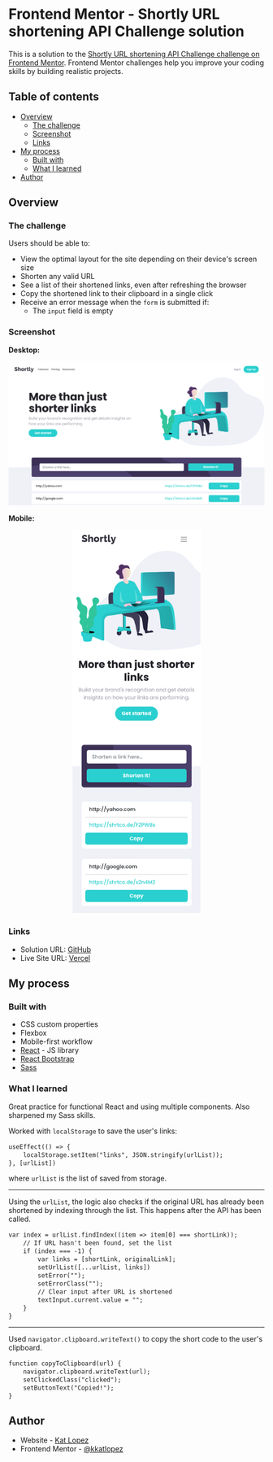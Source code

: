 # Frontend Mentor - Shortly URL shortening API Challenge solution

This is a solution to the [Shortly URL shortening API Challenge challenge on Frontend Mentor](https://www.frontendmentor.io/challenges/url-shortening-api-landing-page-2ce3ob-G). Frontend Mentor challenges help you improve your coding skills by building realistic projects.

## Table of contents

- [Overview](#overview)
  - [The challenge](#the-challenge)
  - [Screenshot](#screenshot)
  - [Links](#links)
- [My process](#my-process)
  - [Built with](#built-with)
  - [What I learned](#what-i-learned)
- [Author](#author)

## Overview

### The challenge

Users should be able to:

- View the optimal layout for the site depending on their device's screen size
- Shorten any valid URL
- See a list of their shortened links, even after refreshing the browser
- Copy the shortened link to their clipboard in a single click
- Receive an error message when the `form` is submitted if:
  - The `input` field is empty

### Screenshot

**Desktop:**

![Screenshot of application on desktop](./src/images/screenshot-desktop.png)

**Mobile:**

<p style="text-align: center"><img src="./src/images/screenshot-mobile.png" width="50%" height="auto" alt="Screenshot of application on mobile"/></p>

### Links

- Solution URL: [GitHub](https://github.com/kkatlopez/frontend-mentor-shorten-url-api-landing)
- Live Site URL: [Vercel](https://frontend-mentor-shorten-url-api-landing-kkatlopez.vercel.app/)

## My process

### Built with

- CSS custom properties
- Flexbox
- Mobile-first workflow
- [React](https://reactjs.org/) - JS library
- [React Bootstrap](https://react-bootstrap.github.io/)
- [Sass](https://sass-lang.com/)

### What I learned

Great practice for functional React and using multiple components. Also sharpened my Sass skills.

Worked with `localStorage` to save the user's links:

```JSX
useEffect(() => {
    localStorage.setItem("links", JSON.stringify(urlList));
}, [urlList])
```

where `urlList` is the list of saved from storage.

---

Using the `urlList`, the logic also checks if the original URL has already been shortened by indexing through the list. This happens after the API has been called.

```JSX
var index = urlList.findIndex((item => item[0] === shortLink));
    // If URL hasn't been found, set the list
    if (index === -1) {
        var links = [shortLink, originalLink];
        setUrlList([...urlList, links])
        setError("");
        setErrorClass("");
        // Clear input after URL is shortened
        textInput.current.value = "";
    }
}
```

---

Used `navigator.clipboard.writeText()` to copy the short code to the user's clipboard.

```JSX
function copyToClipboard(url) {
    navigator.clipboard.writeText(url);
    setClickedClass("clicked");
    setButtonText("Copied!");
}
```

## Author

- Website - [Kat Lopez](https://linkedin.com/in/kkatlopez)
- Frontend Mentor - [@kkatlopez](https://www.frontendmentor.io/profile/kkatlopez)
